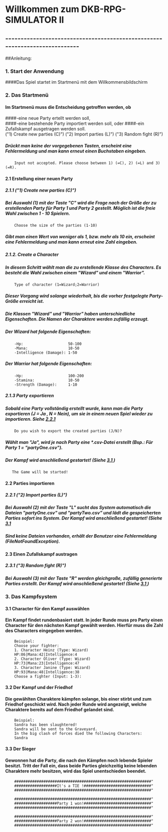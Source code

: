 # Willkommen zum DKB-RPG-SIMULATOR II
## ---------------------------------------------------------------------------

##Anleitung:

### 1. Start der Anwendung 
####Das Spiel startet im Startmenü mit dem Willkommensbildschirm
### 2. Das Startmenü
#### Im Startmenü muss die Entscheidung getroffen werden, ob 
####-eine neue Party ertellt werden soll,           
####-eine bestehende Party importiert werden soll, oder
####-ein Zufallskampf ausgetragen werden soll.      
        ("1) Create new parties (C)")
        ("2) Import parties (L)")
        ("3) Random fight (R)")
##### Drückt man keine der vorgegebenen Tasten, erscheint eine Fehlermeldung und man kann erneut einen Buchstaben eingeben.
        Input not accepted. Please choose between 1) (=C), 2) (=L) and 3) (=R).
#### 2.1    Erstellung einer neuen Party 

##### 2.1.1 ("1) Create new parties (C)") 
##### Bei Auswahl (1) mit der Taste "C" wird die Frage nach der Größe der zu erstellenden Party für Party 1 und Party 2 gestellt. Möglich ist die freie Wahl zwischen 1 - 10 Spielern.
        Choose the size of the parties (1-10)
##### Gibt man einen Wert von weniger als 1, bzw. mehr als 10 ein, erscheint eine Fehlermeldung und man kann erneut eine Zahl eingeben.

##### 2.1.2. Create a Character
##### In diesem Schritt wählt man die zu erstellende Klasse des Characters. Es besteht die Wahl zwischen einem "Wizard" und einem "Warrior".
        Type of character (1=Wizard;2=Warrior)
##### Dieser Vorgang wird solange wiederholt, bis die vorher festgelegte Party-Größe erreicht ist.
##### Die Klassen "Wizard" und "Warrior" haben unterschiedliche Eigenschaften. Die Namen der Charaktere werden zufällig erzeugt.
##### Der Wizard hat folgende Eigenschaften:
        -Hp:                    50-100
        -Mana:                  10-50
        -Intelligence (Damage): 1-50
##### Der Warrior hat folgende Eigenschaften:
        -Hp:                    100-200
        -Stamina:               10-50
        -Strength (Damage):     1-10
                

##### 2.1.3 Party exportieren
##### Sobald eine Party vollständig erstellt wurde, kann man die Party exportieren (J = Ja , N = Nein), um sie in einem neuen Spiel wieder zu importieren. Siehe <u>2.2.1</u>
        Do you wish to export the created parties (J/N)?
##### Wählt man "Ja", wird je nach Party eine *.csv-Datei erstellt (Bsp.: Für Party 1 = "partyOne.csv").
##### Der Kampf wird anschließend gestartet! (Siehe <u> 3.1 </u>)
       The Game will be started!

####  2.2 Parties importieren

##### 2.2.1 ("2) Import parties (L)")
##### Bei Auswahl (2) mit der Taste "L" sucht das System automatisch die Dateien "partyOne.csv" und "partyTwo.csv" und lädt die gespeicherten Parties sofort ins System. Der Kampf wird anschließend gestartet! (Siehe <u> 3.1 </u>
##### Sind keine Dateien vorhanden, erhält der Benutzer eine Fehlermeldung (FileNotFoundException).

#### 2.3 Einen Zufallskampf austragen

##### 2.3.1 ("3) Random fight (R)")
##### Bei Auswahl (3) mit der Taste "R" werden gleichgroße, zufällig generierte Parties erstellt. Der Kampf wird anschließend gestartet! (Siehe <u> 3.1 </u>)

###  3. Das Kampfsystem

#### 3.1 Character für den Kampf auswählen
#### Ein Kampf findet rundenbasiert statt. In jeder Runde muss pro Party einen Character für den nächsten Kampf gewählt werden. Hierfür muss die Zahl des Characters eingegeben werden.
        Beispiel:
        Choose your fighter:
        1. Character Heinz (Type: Wizard)
        HP:86|Mana:42|Intelligence:4
        2. Character Oliver (Type: Wizard)
        HP:73|Mana:23|Intelligence:47
        3. Character Janine (Type: Wizard)
        HP:93|Mana:48|Intelligence:38
        Choose a fighter (Input: 1-3):

#### 3.2 Der Kampf und der Friedhof
#### Die gewählten Charaktere kämpfen solange, bis einer stirbt und zum Friedhof geschickt wird. Nach jeder Runde wird angezeigt, welche Charaktere bereits auf dem Friedhof gelandet sind.
        Beispiel:
        Sandra has been slaughtered!
        Sandra will be sent to the Graveyard.
        In the big clash of forces died the following Characters:
        Sandra

#### 3.3 Der Sieger
#### Gewonnen hat die Party, die nach den Kämpfen noch lebende Spieler besitzt. Tritt der Fall ein, dass beide Parties gleichzeitig keine lebenden Charaktere mehr besitzen, wird das Spiel unentschieden beendet.
        #############################################################"
        ###################It's a TIE !##############################"
        #############################################################"

        #############################################################"
        ###################Party 1 won!##############################"
        #############################################################"

        #############################################################"
        ###################Party 2 won!##############################"
        #############################################################"
